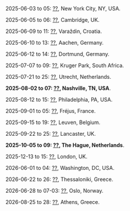 2025-06-03 to 05: [??](https://sites.google.com/view/src-2025), New York City, NY, USA.

2025-06-05 to 06: [??](https://onlinesales.admin.cam.ac.uk/conferences-and-events/mrc-biostatistics-unit/adaptive-and-bayesian-designs-in-real-trials/adaptive-and-bayesian-designs-in-real-trials-05-06-june-2025 "This workshop explores adaptive and Bayesian designs in clinical trials, focusing on flexible trial methodologies and Bayesian inference. Topics include adaptive randomization, interim analyses, and applications in personalized medicine, emphasizing statistical and practical perspectives."), Cambridge, UK.

2025-06-09 to 11: [??](https://gpml.foi.hr/sda_2025/ "SDA 2025 focuses on symbolic data analysis, covering interval-valued data, histogram data, and statistical modeling. Topics include clustering, regression for symbolic data, and applications in social sciences, emphasizing statistical methods for complex data structures."), Varaždin, Croatia.

2025-06-10 to 13: [??](https://www.osd2025.isw.rwth-aachen.de/cms/~bjvtqt/osd2025-isw/ "ODOS 2025 focuses on order statistics, covering extreme value theory, ranked data, and robust statistics. Topics include order-based inference, applications in reliability and finance, emphasizing statistical methods for ordered and extreme data analysis."), Aachen, Germany.

2025-06-12 to 14: [??](https://trr391.tu-dortmund.de/events/summer-schools/ "This summer school focuses on generalized additive modeling and spatio-temporal data, covering smoothing techniques, Bayesian methods, and high-dimensional statistics. Topics include environmental modeling, epidemiology, emphasizing statistical tools for complex spatio-temporal data analysis."), Dortmund, Germany.

2025-07-07 to 09: [??](https://iasc-isi.org/dssv2025/ "DSSV 2025 focuses on data science and statistical visualization, covering multivariate analysis, data mining, and interactive graphics. Topics include big data analytics, visualization techniques, and applications in social sciences and health, emphasizing statistical methods for data exploration."), Kruger Park, South Africa.

2025-07-21 to 25: [??](https://utrechtsummerschool.nl/courses/data-science/a-gentle-introduction-to-bayesian-estimation), Utrecht, Netherlands.

**2025-08-02 to 07: [??](https://ww2.amstat.org/meetings/jsm/2025/ "JSM 2025 focuses on statistics and data science, covering Bayesian methods, time-series analysis, and statistical computing. Topics include applications in biostatistics, economics, and machine learning, emphasizing theoretical and applied statistical advancements for diverse fields."), Nashville, TN, USA**.

2025-08-12 to 15: [??](http://isbiostat.org/conference-info/ "MCP 2025 focuses on multiple comparison procedures, covering hypothesis testing, p-value adjustments, and statistical inference. Topics include applications in clinical trials, genomics, and biostatistics, emphasizing statistical methods for controlling errors in multiple testing scenarios."), Philadelphia, PA, USA.

2025-09-01 to 05: [??](https://statmathappli.mathnum.inrae.fr "StatMathAppli 2025 focuses on applied statistics and mathematics, covering statistical modeling, optimization, and data analysis. Topics include applications in agriculture, biology, and environmental science, emphasizing practical statistical methods for real-world problem-solving and decision-making."), Fréjus, France.

2025-09-15 to 19: [??](https://ibiostat.be/summer-school-on-advanced-bayesian-methods-15-19-september-2025/), Leuven, Belgium.

2025-09-22 to 25: [??](https://www.anomaly-programme.org/event-details/workshop-on-detecting-anomalous-structures-in-stream-settings-dass-workshop-2025 "DASS 2025 focuses on anomaly detection in data streams, covering statistical modeling, machine learning, and real-time analysis. Topics include applications in cybersecurity, finance, and IoT, emphasizing computational and statistical methods for identifying anomalous patterns in streaming data."), Lancaster, UK.

**2025-10-05 to 09: [??](https://isi-next.org/conferences/isi-wsc2025/ "WSC 2025 focuses on statistics, covering statistical theory, data science, and applied methodologies. Topics include Bayesian inference, time-series analysis, and applications in economics, health, and environmental science, emphasizing theoretical and practical advancements in statistical modeling and analysis."), The Hague, Netherlands**.

2025-12-13 to 15: [??](https://www.cmstatistics.org/CFECMStatistics2025/ "CFE-CMStatistics 2025 explores computational econometrics and statistics, covering time-series analysis, causal inference, and high-dimensional models. Topics include applications in finance, economics, and social sciences, emphasizing computational and methodological statistical techniques for data analysis."), London, UK.

2026-06-01 to 04: [??](https://www.american.edu/cas/iwsm2026/ "IWSM 2026 focuses on sequential methodologies, covering sequential analysis, adaptive designs, and hypothesis testing. Topics include applications in clinical trials, quality control, and finance, emphasizing statistical methods for dynamic data collection and decision-making processes."), Washington, DC, USA.

2026-06-22 to 26: [??](https://www.isnps.org/ "ISNPS 2026 explores nonparametric statistics, covering kernel methods, rank-based tests, and functional data analysis. Topics include applications in biostatistics, machine learning, and econometrics, emphasizing statistical techniques for flexible, assumption-free data analysis."), Thessaloniki, Greece.

2026-06-28 to 07-03: [??](https://www.mn.uio.no/math/english/research/groups/statistics-data-science/events/conferences/iwsm2026/ "IWSM 2026 focuses on statistical modeling, covering generalized linear models, Bayesian methods, and mixed models. Topics include applications in biostatistics, environmental science, and social sciences, emphasizing statistical techniques for complex data modeling and analysis."), Oslo, Norway.

2026-08-25 to 28: [??](https://cmstatistics.org/CFECMStatistics2024/announcements.php "CompStat 2026 explores computational statistics, covering Monte Carlo methods, high-dimensional data analysis, and machine learning. Topics include applications in biostatistics, econometrics, and environmental science, emphasizing computational techniques for statistical modeling and data analysis."), Athens, Greece.

